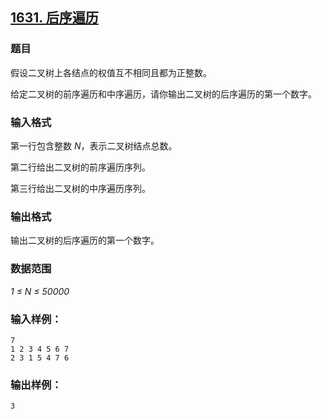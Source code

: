 ## [1631. 后序遍历](https://www.acwing.com/problem/content/1633/)

### 题目

假设二叉树上各结点的权值互不相同且都为正整数。

给定二叉树的前序遍历和中序遍历，请你输出二叉树的后序遍历的第一个数字。

### 输入格式

第一行包含整数 *N*，表示二叉树结点总数。

第二行给出二叉树的前序遍历序列。

第三行给出二叉树的中序遍历序列。

### 输出格式

输出二叉树的后序遍历的第一个数字。

### 数据范围

*1 ≤ N ≤ 50000*

### 输入样例：

```
7
1 2 3 4 5 6 7
2 3 1 5 4 7 6
```

### 输出样例：

```
3
```
